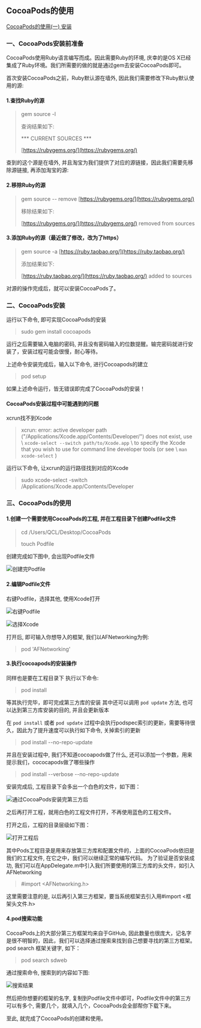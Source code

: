 ## CocoaPods的使用

[CocoaPods的使用(一) 安装](http://www.jianshu.com/p/44c894b69cf6)

### 一、CocoaPods安装前准备

CocoaPods使用Ruby语言编写而成。因此需要Ruby的环境, 庆幸的是OS X已经集成了Ruby环境。我们所需要的做的就是通过gem去安装CocoaPods即可。

首次安装CocoaPods之前，Ruby默认源在墙外, 因此我们需要修改下Ruby默认使用的源:

#### 1.查找Ruby的源

> gem source -l
> 
> 查询结果如下:
> 
> *** CURRENT SOURCES ***
> 
> [https://rubygems.org/](https://rubygems.org/)

查到的这个源是在墙外, 并且淘宝为我们提供了对应的源链接，因此我们需要先移除源链接, 再添加淘宝的源:

#### 2.移除Ruby的源

> gem source -- remove [https://rubygems.org/](https://rubygems.org/)
> 
> 移除结果如下:
> 
> [https://rubygems.org/](https://rubygems.org/) removed from sources

#### 3.添加Ruby的源（最近做了修改，改为了https）

> gem source -a [https://ruby.taobao.org/](https://ruby.taobao.org/)
> 
> 添加结果如下:
> 
> [https://ruby.taobao.org/](https://ruby.taobao.org/) added to sources

对源的操作完成后，就可以安装CocoaPods了。

### 二、CocoaPods安装

运行以下命令, 即可实现CocoaPods的安装

> sudo gem install cocoapods

运行之后需要输入电脑的密码, 并且没有密码输入的位数提醒。输完密码就进行安装了，安装过程可能会很慢，耐心等待。

上述命令安装完成后，输入以下命令, 进行Cocoapods的建立

> pod setup

如果上述命令运行，皆无错误即完成了CocoaPods的安装！

#### CocoaPods安装过程中可能遇到的问题

xcrun找不到Xcode

> xcrun: error: active developer path
> ("/Applications/Xcode.app/Contents/Developer/") does not exist, use \ `xcode-select --switch path/to/Xcode.app` \ to specify the Xcode that you wish to use for command line developer tools (or see \ `man xcode-select` \)

运行以下命令, 让xcrun的运行路径找到对应的Xcode

> sudo xcode-select -switch /Applications/Xcode.app/Contents/Developer

### 三、CocoaPods的使用

#### 1.创建一个需要使用CocoaPods的工程, 并在工程目录下创建Podfile文件

> cd /Users/QCL/Desktop/CocoaPods
> 
> touch Podfile

创建完成如下图中, 会出现Podfile文件

![创建完Podfile](http://upload-images.jianshu.io/upload_images/791210-27a686d3b6fc7292.png?imageMogr2/auto-orient/strip%7CimageView2/2/w/1240)

#### 2.编辑Podfile文件

右键Podfile，选择其他, 使用Xcode打开

![右键Podfile](http://upload-images.jianshu.io/upload_images/791210-9248352d46d2e152.png?imageMogr2/auto-orient/strip%7CimageView2/2/w/1240)

![选择Xcode](http://upload-images.jianshu.io/upload_images/791210-a66d10a9b31deac8.png?imageMogr2/auto-orient/strip%7CimageView2/2)

打开后, 即可输入你想导入的框架, 我们以AFNetworking为例:

> pod 'AFNetworking'

#### 3.执行cocoapods的安装操作

同样也是要在工程目录下
执行以下命令:

> pod install

等其执行完毕，即可完成第三方库的安装
其中还可以调用 `pod update` 方法, 也可以达到第三方库安装的目的, 并且会更新版本

在 `pod install` 或者 `pod update` 过程中会执行podspec索引的更新，需要等待很久，因此为了提升速度可以执行如下命令, 关掉索引的更新

> pod install --no-repo-update

并且在安装过程中, 我们不知道cocoapods做了什么, 还可以添加一个参数，用来提示我们，cococapods做了哪些操作

> pod install --verbose --no-repo-update

安装完成后, 工程目录下会多出一个白色的文件，如下图：

![通过CocoaPods安装完第三方后](http://upload-images.jianshu.io/upload_images/791210-0a7ec9372b872ee1.png?imageMogr2/auto-orient/strip%7CimageView2/2)

之后再打开工程，就用白色的工程文件打开，不再使用蓝色的工程文件。

打开之后，工程的目录层级如下图：

![打开工程后](http://upload-images.jianshu.io/upload_images/791210-9cf6000276be7b32.png?imageMogr2/auto-orient/strip%7CimageView2/2)

其中Pods工程目录是用来存放第三方库和配置文件的，上面的CocoaPods依旧是我们的工程文件, 在它之中，我们可以继续正常的编写代码。
为了验证是否安装成功, 我们可以在AppDelegate.m中引入我们所要使用的第三方库的头文件，如引入AFNetworking

> \#import <AFNetworking.h>

这里需要注意的是, 以后再引入第三方框架，要当系统框架去引入用\#import <框架头文件.h>

#### 4.pod搜索功能

CocoaPods上的大部分第三方框架均来自于GitHub, 因此数量也很庞大，记名字是很不明智的，因此，我们可以选择通过搜索来找到自己想要寻找的第三方框架。
pod search 框架关键字, 如下：

> pod search sdweb

通过搜索命令, 搜索到的内容如下图:

![搜索结果](http://upload-images.jianshu.io/upload_images/791210-51f8d5f85ef8445c.png?imageMogr2/auto-orient/strip%7CimageView2/2)

然后把你想要的框架的名字, 复制到Podfile文件中即可，Podfile文件中的第三方可以有多个, 需要几个，就填入几个，CocoaPods会全部帮你下载下来。

至此, 就完成了CocoaPods的创建和使用。

















